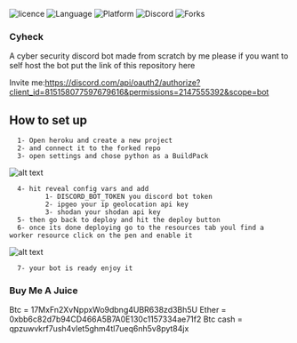 ![licence](https://img.shields.io/github/license/zenux-dev/Cyheck)
![Language](https://img.shields.io/badge/Language-Python-red)
![Platform](https://img.shields.io/badge/Platform-Heroku%2FUbuntu-blue)
![Discord](https://img.shields.io/discord/815159135603523594?label=Discord&logo=Discord)
![Forks](https://img.shields.io/github/forks/zenux-dev/Cyheck)

### Cyheck
A cyber security discord bot made from scratch by me
please if you want to self host the bot put the link of this repository here

Invite me:https://discord.com/api/oauth2/authorize?client_id=815158077597679616&permissions=2147555392&scope=bot

## How to set up
      1- Open heroku and create a new project
      2- and connect it to the forked repo
      3- open settings and chose python as a BuildPack
   ![alt text](https://cdn.discordapp.com/attachments/817481078083944469/817684093235363850/unknown.png)
   
      4- hit reveal config vars and add
             1- DISCORD_BOT_TOKEN you discord bot token
             2- ipgeo your ip geolocation api key
             3- shodan your shodan api key
      5- then go back to deploy and hit the deploy button
      6- once its done deploying go to the resources tab youl find a worker resource click on the pen and enable it
   ![alt text](https://cdn.discordapp.com/attachments/817481078083944469/817684047018590218/unknown.png)
   
      7- your bot is ready enjoy it
      
     
### Buy Me A Juice
Btc = 17MxFn2XvNppxWo9dbng4UBR638zd3Bh5U
Ether = 0xbb6c82d7b94CD466A5B7A0E130c1157334ae71f2
Btc cash = qpzuwvkrf7ush4vlet5ghm4tl7ueq6nh5v8pyt84jx
